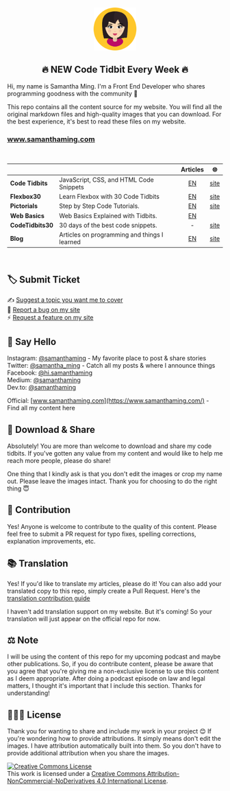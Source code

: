 <p align="center">
  <a href="https://vuepress.vuejs.org/" target="_blank">
    <img width="100" src="logo.png" alt="logo">
  </a>
</p>

<h2 align="center">🔥 NEW Code Tidbit Every Week 🔥</h2>

Hi, my name is Samantha Ming. I'm a Front End Developer who shares programming goodness with the community 💛

This repo contains all the content source for my website. You will find all the original markdown files and high-quality images that you can download. For the best experience, it's best to read these files on my website.

<h3>
  <a href="https://www.samanthaming.com/" target="_blank">
    www.samanthaming.com
  </a>
</h3>

<br>

<!-- prettier-ignore-start -->
||| Articles | 🌐 |
| --- | --- | :----: | :---: |
| **Code Tidbits**  | JavaScript, CSS, and HTML Code Snippets| [EN](https://github.com/samanthaming/samanthaming.com/tree/main/tidbits)   | [site](https://www.samanthaming.com/tidbits/)       |
| **Flexbox30**     | Learn Flexbox with 30 Code Tidbits           | [EN](https://github.com/samanthaming/samanthaming.com/tree/main/flexbox30)  | [site](https://www.samanthaming.com/flexbox30/)     |
| **Pictorials**    | Step by Step Code Tutorials.                 | [EN](https://github.com/samanthaming/samanthaming.com/tree/main/pictorials) | [site](https://www.samanthaming.com/pictorials/)    |
| **Web Basics**    | Web Basics Explained with Tidbits.           | [EN](https://github.com/samanthaming/samanthaming.com/tree/main/basics)     |
| **CodeTidbits30** | 30 days of the best code snippets.           | - | [site](https://www.samanthaming.com/codetidbits30/) |
| **Blog**          | Articles on programming and things I learned | [EN](https://github.com/samanthaming/samanthaming.com/tree/main/blog) |  [site](https://www.samanthaming.com/blog/)  |
<!-- prettier-ignore-end -->

<br>

## 🏷 Submit Ticket

✍️ [Suggest a topic you want me to cover](https://github.com/samanthaming/samanthaming.com/issues/new?assignees=samanthaming&labels=&template=topic-suggestion.md&title=%5BTopic+Suggestion%5D)<br>
🐞 [Report a bug on my site](https://github.com/samanthaming/samanthaming.com/issues/new?assignees=samanthaming&labels=&template=site-bug-report.md&title=%5BBug+Report%5D)<br>
⚡️ [Request a feature on my site](https://github.com/samanthaming/samanthaming.com/issues/new?assignees=samanthaming&labels=&template=site-feature-request.md&title=%5BSite+Feature+Request%5D)<br>

## 👋 Say Hello

Instagram: [@samanthaming](https://www.instagram.com/SamanthaMing/) - My favorite place to post & share stories<br>
Twitter: [@samantha_ming](https://twitter.com/samantha_ming) - Catch all my posts & where I announce things<br>
Facebook: [@hi.samanthaming](https://www.facebook.com/hi.samanthaming/)<br>
Medium: [@samanthaming](https://medium.com/@samanthaming)<br>
Dev.to: [@samanthaming](https://dev.to/samanthaming)<br>

Official: [www.samanthaming.com](https://www.samanthaming.com/) - Find all my content here

## 💖 Download & Share

Absolutely! You are more than welcome to download and share my code tidbits. If you've gotten any value from my content and would like to help me reach more people, please do share!

One thing that I kindly ask is that you don't edit the images or crop my name out. Please leave the images intact. Thank you for choosing to do the right thing 😇

## 🌟 Contribution

Yes! Anyone is welcome to contribute to the quality of this content. Please feel free to submit a PR request for typo fixes, spelling corrections, explanation improvements, etc.

## 📚 Translation

Yes! If you'd like to translate my articles, please do it! You can also add your translated copy to this repo, simply create a Pull Request. Here's the [translation contribution guide](translation_contribution_guide.md)

I haven't add translation support on my website. But it's coming! So your translation will just appear on the official repo for now.

## ⚖ Note

I will be using the content of this repo for my upcoming podcast and maybe other publications. So, if you do contribute content, please be aware that you agree that you're giving me a non-exclusive license to use this content as I deem appropriate. After doing a podcast episode on law and legal matters, I thought it's important that I include this section. Thanks for understanding!

## 👩🏻‍⚖️ License

Thank you for wanting to share and include my work in your project 😊 If you're wondering how to provide attributions. It simply means don't edit the images. I have attribution automatically built into them. So you don't have to provide additional attribution when you share the images.

<a rel="license" href="http://creativecommons.org/licenses/by-nc-nd/4.0/"><img alt="Creative Commons License" style="border-width:0" src="https://i.creativecommons.org/l/by-nc-nd/4.0/80x15.png" /></a><br />This work is licensed under a <a rel="license" href="http://creativecommons.org/licenses/by-nc-nd/4.0/">Creative Commons Attribution-NonCommercial-NoDerivatives 4.0 International License</a>.
